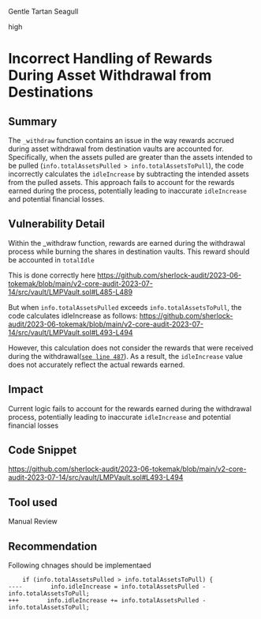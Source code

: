 Gentle Tartan Seagull

high

# Incorrect Handling of Rewards During Asset Withdrawal from Destinations
## Summary
The `_withdraw` function contains an issue in the way rewards accrued during asset withdrawal from destination vaults are accounted for. Specifically, when the assets pulled are greater than the assets intended to be pulled (`info.totalAssetsPulled > info.totalAssetsToPull`), the code incorrectly calculates the `idleIncrease` by subtracting the intended assets from the pulled assets. This approach fails to account for the rewards earned during the process, potentially leading to inaccurate `idleIncrease` and potential financial losses.
## Vulnerability Detail
Within the _withdraw function, rewards are earned during the withdrawal process while burning the shares in destination vaults. This reward should be accounted in `totalIdle`
 
This is done correctly here
https://github.com/sherlock-audit/2023-06-tokemak/blob/main/v2-core-audit-2023-07-14/src/vault/LMPVault.sol#L485-L489

But when `info.totalAssetsPulled` exceeds `info.totalAssetsToPull`, the code calculates idleIncrease as follows:
https://github.com/sherlock-audit/2023-06-tokemak/blob/main/v2-core-audit-2023-07-14/src/vault/LMPVault.sol#L493-L494

However, this calculation does not consider the rewards that were received during the withdrawal([`see line 487`](https://github.com/sherlock-audit/2023-06-tokemak/blob/main/v2-core-audit-2023-07-14/src/vault/LMPVault.sol#L487)). As a result, the `idleIncrease` value does not accurately reflect the actual rewards earned.
## Impact
Current logic fails to account for the rewards earned during the withdrawal process, potentially leading to inaccurate `idleIncrease` and potential financial losses
## Code Snippet
https://github.com/sherlock-audit/2023-06-tokemak/blob/main/v2-core-audit-2023-07-14/src/vault/LMPVault.sol#L493-L494
## Tool used

Manual Review

## Recommendation
Following chnages should be implementaed
```solidity
    if (info.totalAssetsPulled > info.totalAssetsToPull) {
----        info.idleIncrease = info.totalAssetsPulled - info.totalAssetsToPull; 
+++        info.idleIncrease += info.totalAssetsPulled - info.totalAssetsToPull;
```

